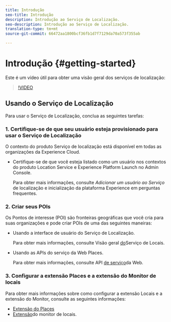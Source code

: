 ```yaml
---
title: Introdução
seo-title: Introdução
description: Introdução ao Serviço de Localização.
seo-description: Introdução ao Serviço de Localização.
translation-type: tm+mt
source-git-commit: 66472aa1800bcf36fb1d7f7129da70a573f355ab

---
```



# Introdução {#getting-started}

Este é um vídeo útil para obter uma visão geral dos serviços de localização:

>[!VIDEO](https://www.youtube.com/watch?v=aV6i_ayxWCw)

## Usando o Serviço de Localização

Para usar o Serviço de Localização, conclua as seguintes tarefas:

### 1. Certifique-se de que seu usuário esteja provisionado para usar o Serviço de Localização

O contexto do produto Serviço de localização está disponível em todas as organizações da Experience Cloud.

* Certifique-se de que você esteja listado como um usuário nos contextos do produto Location Service e Experience Platform Launch no Admin Console.

   Para obter mais informações, consulte *Adicionar um usuário ao Serviço* de localização e inicialização da plataforma Experience em perguntas [](/help/places-faqs.md)frequentes.


### 2. Criar seus POIs

Os Pontos de interesse (POI) são fronteiras geográficas que você cria para suas organizações e pode criar POIs de uma das seguintes maneiras:

* Usando a interface de usuário do Serviço de Localização.

   Para obter mais informações, consulte Visão geral [do](/help/poi-mgmt-ui/places-services-overview.md)Serviço de Locais.

* Usando as APIs do serviço da Web Places.

   Para obter mais informações, consulte API [de serviço](/help/web-service-api/places-web-services.md)da Web.


### 3. Configurar a extensão Places e a extensão do Monitor de locais

Para obter mais informações sobre como configurar a extensão Locais e a extensão do Monitor, consulte as seguintes informações:

* [Extensão do Places](/help/places-ext-aep-sdks/places-extension/places-extension.md)
* [Extensão](/help/places-ext-aep-sdks/places-monitor-extension/places-monitor-extension.md)do monitor de locais.
